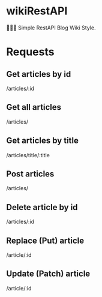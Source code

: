 # wikiRestAPI
🤖✍🏻 Simple RestAPI Blog Wiki Style.

# Requests

## Get articles by id
/articles/:id

## Get all articles
/articles/

## Get articles by title
/articles/title/:title

## Post articles
/articles/

## Delete article by id
/articles/:id

## Replace (Put) article
/article/:id

## Update (Patch) article
/article/:id

